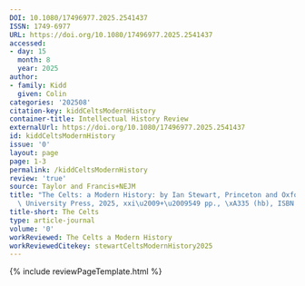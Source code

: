 ```yaml
---
DOI: 10.1080/17496977.2025.2541437
ISSN: 1749-6977
URL: https://doi.org/10.1080/17496977.2025.2541437
accessed:
- day: 15
  month: 8
  year: 2025
author:
- family: Kidd
  given: Colin
categories: '202508'
citation-key: kiddCeltsModernHistory
container-title: Intellectual History Review
externalUrl: https://doi.org/10.1080/17496977.2025.2541437
id: kiddCeltsModernHistory
issue: '0'
layout: page
page: 1-3
permalink: /kiddCeltsModernHistory
review: 'true'
source: Taylor and Francis+NEJM
title: "The Celts: a Modern History: by Ian Stewart, Princeton and Oxford, Princeton\
  \ University Press, 2025, xxi\u2009+\u2009549 pp., \xA335 (hb), ISBN 978-06-91-22251-6"
title-short: The Celts
type: article-journal
volume: '0'
workReviewed: The Celts a Modern History
workReviewedCitekey: stewartCeltsModernHistory2025
---
```

{% include reviewPageTemplate.html %}